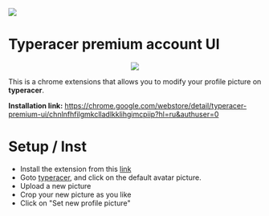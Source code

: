 ![](https://github.com/Hereugo/typeracer-premium-account-UI/blob/main/images/header.jpeg?raw=true)
# Typeracer premium account UI

<p align="center">
  <img src="https://github.com/Hereugo/typeracer-premium-account-UI/blob/main/images/crop.jpeg?raw=true">
</p>

This is a chrome extensions that allows you to modify your profile picture on **typeracer**.

**Installation link:** https://chrome.google.com/webstore/detail/typeracer-premium-ui/chnlnfhfilgmkclladlkklihgimcpiip?hl=ru&authuser=0

# Setup / Inst
* Install the extension from this [link](https://chrome.google.com/webstore/detail/typeracer-premium-ui/chnlnfhfilgmkclladlkklihgimcpiip?hl=ru&authuser=0)
* Goto [typeracer](https://typeracer.com), and click on the default avatar picture.
* Upload a new picture
* Crop your new picture as you like
* Click on "Set new profile picture" 
